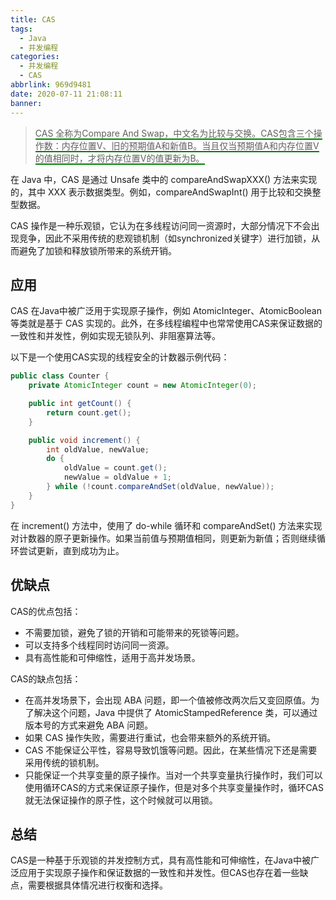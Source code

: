 ```yaml
---
title: CAS
tags:
  - Java
  - 并发编程
categories:
  - 并发编程
  - CAS
abbrlink: 969d9481
date: 2020-07-11 21:08:11
banner:
---
```


>  <span style="border-bottom:2px solid green">CAS 全称为Compare And Swap，中文名为比较与交换。CAS包含三个操作数：内存位置V、旧的预期值A和新值B。当且仅当预期值A和内存位置V的值相同时，才将内存位置V的值更新为B。</span>

在 Java 中，CAS 是通过 Unsafe 类中的 compareAndSwapXXX() 方法来实现的，其中 XXX 表示数据类型。例如，compareAndSwapInt() 用于比较和交换整型数据。

CAS 操作是一种乐观锁，它认为在多线程访问同一资源时，大部分情况下不会出现竞争，因此不采用传统的悲观锁机制（如synchronized关键字）进行加锁，从而避免了加锁和释放锁所带来的系统开销。

## 应用

CAS 在Java中被广泛用于实现原子操作，例如 AtomicInteger、AtomicBoolean 等类就是基于 CAS 实现的。此外，在多线程编程中也常常使用CAS来保证数据的一致性和并发性，例如实现无锁队列、非阻塞算法等。

以下是一个使用CAS实现的线程安全的计数器示例代码：

```java
public class Counter {
    private AtomicInteger count = new AtomicInteger(0);

    public int getCount() {
        return count.get();
    }

    public void increment() {
        int oldValue, newValue;
        do {
            oldValue = count.get();
            newValue = oldValue + 1;
        } while (!count.compareAndSet(oldValue, newValue));
    }
}
```

在 increment() 方法中，使用了 do-while 循环和 compareAndSet() 方法来实现对计数器的原子更新操作。如果当前值与预期值相同，则更新为新值；否则继续循环尝试更新，直到成功为止。

## 优缺点

CAS的优点包括：

- 不需要加锁，避免了锁的开销和可能带来的死锁等问题。
- 可以支持多个线程同时访问同一资源。
- 具有高性能和可伸缩性，适用于高并发场景。

CAS的缺点包括：

- 在高并发场景下，会出现 ABA 问题，即一个值被修改两次后又变回原值。为了解决这个问题，Java 中提供了 AtomicStampedReference 类，可以通过版本号的方式来避免 ABA 问题。
- 如果 CAS 操作失败，需要进行重试，也会带来额外的系统开销。
- CAS 不能保证公平性，容易导致饥饿等问题。因此，在某些情况下还是需要采用传统的锁机制。
- 只能保证一个共享变量的原子操作。当对一个共享变量执行操作时，我们可以使用循环CAS的方式来保证原子操作，但是对多个共享变量操作时，循环CAS就无法保证操作的原子性，这个时候就可以用锁。

## 总结

CAS是一种基于乐观锁的并发控制方式，具有高性能和可伸缩性，在Java中被广泛应用于实现原子操作和保证数据的一致性和并发性。但CAS也存在着一些缺点，需要根据具体情况进行权衡和选择。
